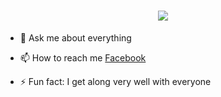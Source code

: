 <h1 align="center">
    <img src="https://readme-typing-svg.herokuapp.com/?font=Righteous&size=35&center=true&vCenter=true&width=500&height=70&duration=4000&lines=Hi+fellows+👋;+I'm+Phuc+Nguyen!;" />
</h1>

- 💬 Ask me about everything

- 📫 How to reach me <a href="https://www.facebook.com/nguyenphuc.22821" rel="nofollow">Facebook</a>

- ⚡ Fun fact: I get along very well with everyone


